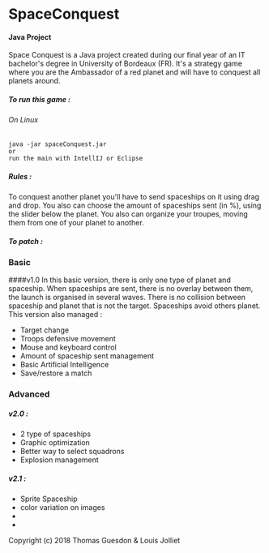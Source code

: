 # SpaceConquest
 
#### Java Project

Space Conquest is a Java project created during our final year of an IT bachelor's degree in University of Bordeaux (FR).
It's a strategy game where you are the Ambassador of a red planet and will have to conquest all planets around.


##### To run this game :
###### On Linux 
    java -jar spaceConquest.jar
    or 
    run the main with IntellIJ or Eclipse

##### Rules :
To conquest another planet you'll have to send spaceships on it using drag and drop. You also can choose the amount of spaceships sent (in %), 
using the slider below the planet. You also can organize your troupes, moving them from one of your planet to another.

##### To patch :
    

### Basic 
####v1.0
In this basic version, there is only one type of planet and spaceship. When spaceships are sent, there is no overlay between them, the launch is organised in several waves.
There is no collision between spaceship and planet that is not the target. Spaceships avoid others planet.
This version also managed :
- Target change
- Troops defensive movement
- Mouse and keyboard control
- Amount of spaceship sent management
- Basic Artificial Intelligence
- Save/restore a match


### Advanced

##### v2.0 :
- 2 type of spaceships
- Graphic optimization
- Better way to select squadrons
- Explosion management


##### v2.1 :
- Sprite Spaceship
- color variation on images
-
-





Copyright (c) 2018 Thomas Guesdon & Louis Jolliet